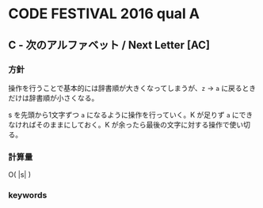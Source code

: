 # CODE FESTIVAL 2016 qual A

## C - 次のアルファベット / Next Letter [AC]

### 方針

操作を行うことで基本的には辞書順が大きくなってしまうが、`z` → `a` に戻るときだけは辞書順が小さくなる。

s を先頭から1文字ずつ `a` になるように操作を行っていく。K が足りず `a` にできなければそのままにしておく。K が余ったら最後の文字に対する操作で使い切る。


### 計算量

O( |s| )


### keywords

